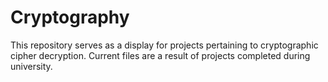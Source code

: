 # Cryptography

This repository serves as a display for projects pertaining to cryptographic cipher decryption.  Current files are a result of projects completed during university.
